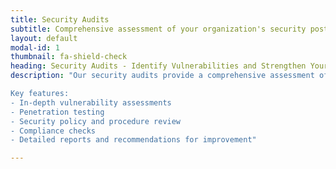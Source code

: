 ```yaml
---
title: Security Audits
subtitle: Comprehensive assessment of your organization's security posture to identify vulnerabilities and minimize risks.
layout: default
modal-id: 1
thumbnail: fa-shield-check
heading: Security Audits - Identify Vulnerabilities and Strengthen Your Security
description: "Our security audits provide a comprehensive assessment of your organization's security posture, identifying vulnerabilities and potential risks. We work closely with you to develop a robust security plan to minimize these risks and protect your critical assets.

Key features:
- In-depth vulnerability assessments
- Penetration testing
- Security policy and procedure review
- Compliance checks
- Detailed reports and recommendations for improvement"

---
```

